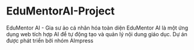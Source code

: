 # EduMentorAI-Project
EduMentor AI - Gia sư ảo cá nhân hóa toàn diện EduMentor AI là một ứng dụng web tích hợp AI để tự động tạo và quản lý nội dung giáo dục. Dự án được phát triển bởi nhóm AImpress
